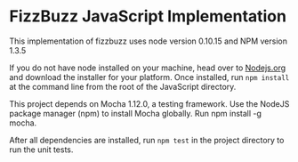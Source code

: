 # FizzBuzz JavaScript Implementation

This implementation of fizzbuzz uses node version 0.10.15 and NPM version 1.3.5

If you do not have node installed on your machine, head over to [Nodejs.org](http://nodejs.org/) and download the installer for your platform. Once installed, run `npm install` at the command line from the root of the JavaScript directory. 

This project depends on Mocha 1.12.0, a testing framework. Use the NodeJS package manager (npm) to install Mocha globally. Run npm install -g mocha.

After all dependencies are installed, run `npm test` in the project directory to run the unit tests.



